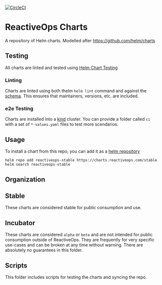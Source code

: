[![CircleCI](https://circleci.com/gh/reactiveops/charts/tree/master.svg?style=svg)](https://circleci.com/gh/reactiveops/charts/tree/master)

# ReactiveOps Charts

A repository of Helm charts. Modelled after https://github.com/helm/charts

## Testing

All charts are linted and tested using [Helm Chart Testing](https://github.com/helm/chart-testing)

### Linting

Charts are linted using both thelm `helm lint` command and against the [schema](scripts/schema.yaml).  This ensures that maintainers, versions, etc. are included.

### e2e Testing

Charts are installed into a [kind](https://github.com/kubernetes-sigs/kind) cluster.  You can provide a folder called `ci` with a set of `*-values.yaml` files to test more scendarios.

## Usage

To install a chart from this repo, you can add it as a [helm repository](https://github.com/helm/helm/blob/master/docs/chart_repository.md)

```
helm repo add reactiveops-stable https://charts.reactiveops.com/stable
helm search reactiveops-stable
```

## Organization

## Stable

These charts are considered stable for public consumption and use.

## Incubator

These charts are considered `alpha` or `beta` and are not intended for public consumption outside of ReactiveOps.  They are frequently for very specific use-cases and can be broken at any time without warning.  There are absolutely no guarantees in this folder.

## Scripts

This folder includes scripts for testing the charts and syncing the repo.
